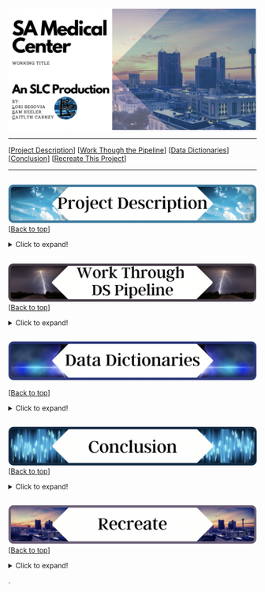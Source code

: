 <a name="top"></a>
![name of photo](https://github.com/slc-data/2021-datathon/blob/main/photos/readme/header.png?raw=true)

***
[[Project Description](#project_description)]
[[Work Though the Pipeline](#pipeline)]
[[Data Dictionaries](#dictionary)]
[[Conclusion](#conclusion)]
[[Recreate This Project](#recreate)]
___


## <a name="project_description"></a> 
![desc](https://github.com/slc-data/2021-datathon/blob/main/photos/readme/project_description.png?raw=true)
[[Back to top](#top)]

<details>
  <summary>Click to expand!</summary>

### Description
- Using the SAWS data set we minimized it to only include the medical center zip code (78229). We will be using this focused SAWS data and using it in conjunction with the COSA Medical Center Air/Weather/Flood/Sound data set to see how the these affects water consumption in the area as well as one another. We will also be doing individual analysis on each data set. For the SAWS data set we aim to find the consumption based on the residential water consumption through the year. For the COSA Air Quality we want to see the quality throughout the days and weeks.

### Goals
- Find out if there is a link between air quality and water consumption in the medical center
- See if the air quality sensor is beneficial to SA.
- See water consumption use time analysis.
- Find peak water consumption times (so in the future what can the city do to combat the peak)
- Find peak poor air quality times/days (so in the future what can the city do to combat the peak)

</details>


## <a name="pipeline"></a>
![pipeline](https://github.com/slc-data/2021-datathon/blob/main/photos/readme/ds_pipeline.png?raw=true)
[[Back to top](#top)]

<details>
  <summary>Click to expand!</summary>
       
### Hypothesis/Questions
- There is a relationship between sound and air quality (louder sound - construction, traffic, etc)
- The hotter it is the more water consumption there is.
- What is water consumption like during storms vs sunny days?
- Are there spikes in air quality at certain times or days?
- Is air quality and water consumption worse on the weekends?
- How is the air quality after it floods?
- What type of weather has the best air quality?
- As air quality gets worse water consumption goes up.
- Does air quality influence water consumption?
    
### Acquire Data:
- Data sets were provided by SAWS and COSA to the 2021 Dataton hosts. All data sets can be found at:
    - https://sites.google.com/geekdom.com/2021-smartsa-datathon-data-cat/home
    
### Prepare Data
**SAWS**
- Limit to only include zipcode 78229
    - This is the zip code covering San Antonio Medical center
- Replace all asterisk's with a 0
- Transpose the data
- Drop columns
- Replace nulls with 0
- Concat Prefix, Suffix, and Service Location into one solid location.
    
**COSA**
- Drop features
- Create new features through all data sets
- DateTime to date time format
- Drop AlertTriggered for all but air quality
- Replace nulls in AlertTriggered (air quality) with None


### Exploration Findings:
- Readings for ozone, SO2, and NO2 are readings really high. I speculate that these are actually reading in ppb rather than ppm as stated in the data dictionary. I theorize this (using ozone as an example) because there are a lot of readings above 1. In ppm 1 put air quality into Hazardous so the 100+ readings at 32 would kill anyone on entering this air. But if it is reading in ppb this would be good air quality.
- None of the COSA datasets line up with any of the other data sets chronologically.
- COSA and SAWS dates do not align with one another.
- COSA and SAWS do not have a common feature.
- PM 10: 
    - concentration readings higher than 40 usually are being picked up earlier in the work week.
        - Mon
        - Tues
- Ozone::
    - Higher readings are not triggering any alerts. Basically anything above 15 is not triggering alerts
        - But there is no way to know the actual AQI for these readings due to the inaccurate measurement of ozone
- Carbon Monoxide:
    - Triggers for readings at 63 and 129. However because there is a jump in readings from 8 to 63 there is no way to see where they actually trigger.
    - Fridays and Sundays have the highest average Carbon Monoxide readings
    - There are significantly more readings in the good range than any other
        - In fact there are only good readings when it comes to daily averages
    - For individual readings 
        - Sunday has the most Hazardous readings
        - Friday has some unhealthy readings and Saturday has some hazardous readings
    - 5 and 6 am have the most hazardous reading throughout the day. But there are still more readings in the good range.
    - There are no daily averages outside of good air quality
- PM 2.5
    - 2 pm has the highest average pm 2.5 reading
    - Peak hours for unhealthy readings is 3 am, 8 am, and 11am
    - There are no reading worse than unhealthy
    - Triggers alerts above 34 but for some reason readings between 69 and 82 are not triggering an alert.
    - It seems like alert triggered is not picking up any of the hazardous readings (Hazardous readings for pm 2.5 is anything above 250.5 there are 3 readings within this range)
- Sound:
    - Sound level is usually Moderate or Loud
    - 4pm-5pm tend to have more recorded time at the ver loud level
    - Hours between 8 and 11 am have a lot of very loud recorded moments.
    - Midnight to 6am is the quietest time in the medical center
    - Tuesdays and Fridays have a lot of recorded moments that were very loud
    - Sundays have the highest number of moderate sound level recorded and the least amount of loud recordings
- SAWS
    - September of 2019 has the most water consumption throughout all months and years.
    - In 2017 the month of August had the highest recorded water consumption.
    - March is the lowest month for water consumption through all 4 years.
    - March, January, and April tend to be on the lower side of water consumption.
    - February was low in 2017 and 2018 but spikes in 2019 and 2020
    - Water consumption was lowest for July in 2019
    - 2019 had the lowest average water consumption.
    - 2020 had the highest average water consumption.
        - this may be due to the pandemic and the higher numbers of people being in the hospital and/or searching for medical help.
    - There does seem to be a steady increase in water consumption when going into summer months such as June, July, August(which has the most gallons consumed over all).
        - Then we start to see a steady decrease going into fall and winter months.

### Stats Test 1:
- What is the test?
    - 
- Why use this test?
    - 
- What is being compared?
    - 
- Reject the null or fail to reject
    - 
- What was learned:
    - 

### Stats Test 2:
- What is the test?
    - 
- Why use this test?
    - 
- What is being compared?
    - 
- Reject the null or fail to reject
    - 
- What was learned:
    - 


***
​
    
</details>    

    
</details>

## <a name="dictionary"></a>
![dict](https://github.com/slc-data/2021-datathon/blob/main/photos/readme/data_dict.png?raw=true)

[[Back to top](#top)]

<details>
  <summary>Click to expand!</summary>

### SAWS
    
| Attribute | Definition | Data Type |
| ----- | ----- | ----- | 
| Record # | #	Unique Record Number (used to cross reference SAWS internal dataset) | int64 |
| zipcode | zip code of loaction | object |
| location | Compass direction associated with street name (N, S, E, W, NE, NW, SE, SW or blank), name of street where residential type service account is located and type associated with street name (ST, RD, DR, CT, LOOP, PKWY, BLVD… etc.) | object |
| year_month | Month and Year of observation | object |
| gallons_consumed | number of gallons used | object |

    
### COSA Air
    
| Attribute | Definition | Data Type |
| ----- | ----- | ----- | 
| DateTime | Date and Time when the value was read by the sensor in local time | datetime64[ns] |
| Pm1_0 | Microgram per meter cube of inhalable particles with diameter smaller than 1 Micron | int64  |
| Pm2_5 | Microgram per meter cube of inhalable particles with diameter smaller 2.5 Micron | int64  |
| Pm10 | Microgram per meter cube of inhalable particles with diameter smaller 10 Micron | int64 |
| SO2 | Sulfuric Dioxide concentration in PPM (parts per million) | int64  |
| O3 | Ozone concentration in PPM (parts per million) | float64 |
| CO | Carbone Monoxide concentration in PPM (parts per million) | int64  |
| NO2 | Nitrogen Dioxide concentration in PPM (parts per million) | int64  |
| AlertTriggered | A list of measurements that triggered an alert. | object |
| dates | Date of recording | object |
| time | Time of recording | object |
| hour | Hour of the day observation was made | int64 |
| weekday | Whcih day of the week recoding took place | int64 |
| AQI_CO | Air Quality Index of individual recording for carbon monoxide| category |
| CO_24hr | Average carbon Monoxide levels for the day | float64 |
| AQI_CO_24hr | Air Quality Index of daily average carbon monoxide levels | category |
| AQI_pm2_5 | Air Quality Index of individual recording for particles at 2.5 micron | category |
| Pm_25_24hr | Average levels of particles at 2.5 micron for the day| float64 |
| AQI_pm_25_24hr | Air Quality Index of daily average partices at 2.5 micron | category |
| AQI_pm10 | Air Quality Index of individual recording for particles at 10 micron | category |
| Pm_10_24hr | Average levels of particles at 10 micron for the day | float64 |
| AQI_pm10_24hr | Air Quality Index of daily average partices at 10 micron | category | 
    
### COSA Flood
    
| Attribute | Definition | Data Type |
| ----- | ----- | ----- | 
| DateTime | Date and Time when the value was read by the sensor in local time | datetime64[ns] |
| sensor_to_water_feet | Distance from sensor to water level in ft | float64 |
| sensor_to_water_meters | Distance from sensor to water level in m | float64 |
| sensor_to_ground_feet | Distance from sensor to dry floor of river, creek etc. (ft) | float64 |
| sensor_to_ground_meters | Distance from sensor to dry floor of river, creek etc. (m) | float64 |
| flood_depth_feet | Depth of flood waters in feet | float64 |
| flood_depth_meters | Depth of flood waters in meters | float64 |

### COSA Sound
    
| Attribute | Definition | Data Type |
| ----- | ----- | ----- | 
| DateTime | Date and Time when the value was read by the sensor in local time | datetime64[ns] |
| NoiseLevel_db | Noise level in decibels (db) | int64|
| NoiseLevel_db | Nose levels in severity | category|
  

### COSA Weather
    
| Attribute | Definition | Data Type |
| ----- | ----- | ----- | 
| datetime | Date and Time when the value was read by the sensor in local time | datetime64[ns] |
| celsius | Ambient air temperature in deg C | float64 |
| farenheit | Ambient air temperature in deg F | float64 |
| humidity | % Relative Humidity (RH) | float64 |
| dewpoint_celsius | Due point in deg C | float64 |
| dewpoint_farenheit | Due point in deg F |float64 |
| pressure | Atmospheric pressure in Pascal (Pa) | float64 |
| time | Time of reading | object |
| date | Date of reading | object |
| weather | What the weather was like outside | object |
| wind | Wind speed in miles per hour | object |
| visibility | visibility in miles| object |
  

***
</details>


## <a name="conclusion"></a>
![conclusion](https://github.com/slc-data/2021-datathon/blob/main/photos/readme/conclusion.png?raw=true)
[[Back to top](#top)]
<details>
  <summary>Click to expand!</summary>

We found....

With further time...

We recommend...


</details>  


## <a name="Recreate This Project"></a>
![recreate](https://github.com/slc-data/2021-datathon/blob/main/photos/readme/recreate.png?raw=true)
[[Back to top](#top)]

<details>
  <summary>Click to expand!</summary>

### 1. Getting started

    
Good luck I hope you enjoy your project!

</details>
    


>>>>>>>>>>>>>>>
.


